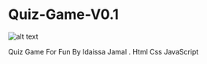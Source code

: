 # Quiz-Game-V0.1

![alt text](https://cdn1.vectorstock.com/i/1000x1000/00/70/quiz-game-test-exam-answer-education-learning-vector-25840070.jpg)

Quiz Game For Fun 
By Idaissa Jamal 
. Html Css JavaScript
